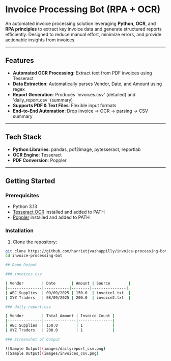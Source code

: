 # Invoice Processing Bot (RPA + OCR)

An automated invoice processing solution leveraging **Python**, **OCR**, and **RPA principles** to extract key invoice data and generate structured reports efficiently. Designed to reduce manual effort, minimize errors, and provide actionable insights from invoices.

---

## Features

- **Automated OCR Processing**: Extract text from PDF invoices using Tesseract  
- **Data Extraction**: Automatically parses Vendor, Date, and Amount using regex  
- **Report Generation**: Produces 'invoices.csv' (detailed) and 'daily_report.csv' (summary)  
- **Supports PDF & Text Files**: Flexible input formats  
- **End-to-End Automation**: Drop invoice → OCR → parsing → CSV summary  

---

## Tech Stack

- **Python Libraries**: pandas, pdf2image, pytesseract, reportlab  
- **OCR Engine**: Tesseract  
- **PDF Conversion**: Poppler  

---

## Getting Started

### Prerequisites

- Python 3.13
- [Tesseract OCR](https://github.com/tesseract-ocr/tesseract) installed and added to PATH  
- [Poppler](http://blog.alivate.com.au/poppler-windows/) installed and added to PATH  

### Installation

1. Clone the repository:

```bash
git clone https://github.com/harrietjvazhappilly/invoice-processing-bot.git
cd invoice-processing-bot

## Demo Output

### invoices.csv

| Vendor        | Date       | Amount | Source        |
|---------------|-----------|--------|---------------|
| ABC Supplies  | 09/09/2025 | 150.0  | invoice1.txt  |
| XYZ Traders   | 08/09/2025 | 200.0  | invoice2.txt  |

### daily_report.csv

| Vendor        | Total_Amount | Invoice_Count |
|---------------|--------------|---------------|
| ABC Supplies  | 150.0        | 1             |
| XYZ Traders   | 200.0        | 1             |

### Screenshot of Output

![Sample Output](images/dailyreport_csv.png)
![Sample Output](images/invoices_csv.png)

